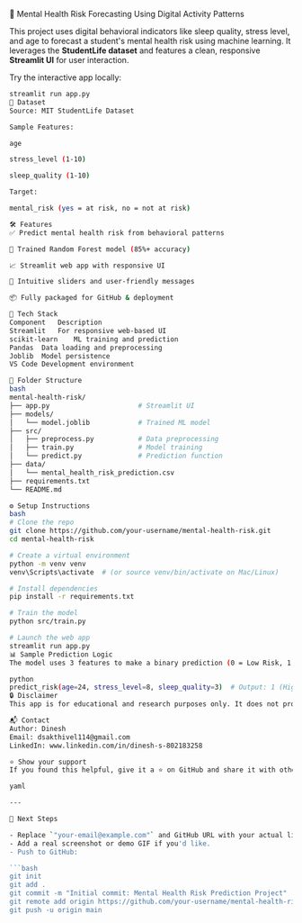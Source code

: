 🧠 Mental Health Risk Forecasting Using Digital Activity Patterns

This project uses digital behavioral indicators like sleep quality, stress level, and age to forecast a student's mental health risk using machine learning. It leverages the **StudentLife dataset** and features a clean, responsive **Streamlit UI** for user interaction.


Try the interactive app locally:
```bash
streamlit run app.py
📁 Dataset
Source: MIT StudentLife Dataset

Sample Features:

age

stress_level (1-10)

sleep_quality (1-10)

Target:

mental_risk (yes = at risk, no = not at risk)

🛠 Features
✅ Predict mental health risk from behavioral patterns

🧠 Trained Random Forest model (85%+ accuracy)

📈 Streamlit web app with responsive UI

💬 Intuitive sliders and user-friendly messages

📦 Fully packaged for GitHub & deployment

🧪 Tech Stack
Component	Description
Streamlit	For responsive web-based UI
scikit-learn	ML training and prediction
Pandas	Data loading and preprocessing
Joblib	Model persistence
VS Code	Development environment

📂 Folder Structure
bash
mental-health-risk/
├── app.py                      # Streamlit UI
├── models/
│   └── model.joblib            # Trained ML model
├── src/
│   ├── preprocess.py           # Data preprocessing
│   ├── train.py                # Model training
│   └── predict.py              # Prediction function
├── data/
│   └── mental_health_risk_prediction.csv
├── requirements.txt
└── README.md

⚙️ Setup Instructions
bash
# Clone the repo
git clone https://github.com/your-username/mental-health-risk.git
cd mental-health-risk

# Create a virtual environment
python -m venv venv
venv\Scripts\activate  # (or source venv/bin/activate on Mac/Linux)

# Install dependencies
pip install -r requirements.txt

# Train the model
python src/train.py

# Launch the web app
streamlit run app.py
📊 Sample Prediction Logic
The model uses 3 features to make a binary prediction (0 = Low Risk, 1 = High Risk). Example:

python
predict_risk(age=24, stress_level=8, sleep_quality=3)  # Output: 1 (High Risk)
🔒 Disclaimer
This app is for educational and research purposes only. It does not provide professional medical advice or diagnosis.

📬 Contact
Author: Dinesh
Email: dsakthivel114@gmail.com
LinkedIn: www.linkedin.com/in/dinesh-s-802183258

⭐️ Show your support
If you found this helpful, give it a ⭐️ on GitHub and share it with others!

yaml

---

📝 Next Steps

- Replace `"your-email@example.com"` and GitHub URL with your actual links.
- Add a real screenshot or demo GIF if you'd like.
- Push to GitHub:

```bash
git init
git add .
git commit -m "Initial commit: Mental Health Risk Prediction Project"
git remote add origin https://github.com/your-username/mental-health-risk.git
git push -u origin main